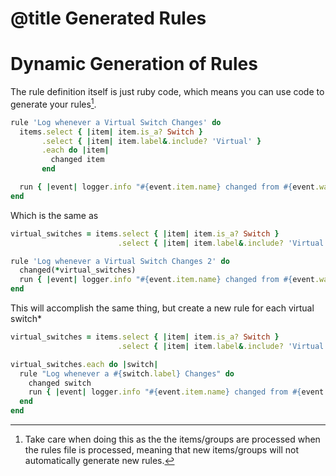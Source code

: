 # @title Generated Rules

# Dynamic Generation of Rules

The rule definition itself is just ruby code, which means you can use code to generate your rules[^1].

```ruby
rule 'Log whenever a Virtual Switch Changes' do
  items.select { |item| item.is_a? Switch }
       .select { |item| item.label&.include? 'Virtual' }
       .each do |item|
         changed item
       end

  run { |event| logger.info "#{event.item.name} changed from #{event.was} to #{event.state}" }
end
```

Which is the same as

```ruby
virtual_switches = items.select { |item| item.is_a? Switch }
                        .select { |item| item.label&.include? 'Virtual' }

rule 'Log whenever a Virtual Switch Changes 2' do
  changed(*virtual_switches)
  run { |event| logger.info "#{event.item.name} changed from #{event.was} to #{event.state} 2" }
end
```

This will accomplish the same thing, but create a new rule for each virtual switch*

```ruby
virtual_switches = items.select { |item| item.is_a? Switch }
                        .select { |item| item.label&.include? 'Virtual' }

virtual_switches.each do |switch|
  rule "Log whenever a #{switch.label} Changes" do
    changed switch
    run { |event| logger.info "#{event.item.name} changed from #{event.was} to #{event.state} 2" }
  end
end
```

[^1]: Take care when doing this as the the items/groups are processed when the rules file is processed,
meaning that new items/groups will not automatically generate new rules.
